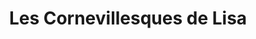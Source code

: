 ---
title: "Les Cornevillesques de Lisa"
url: /le-molay-littry/les-cornevillesques-de-lisa/
shop: Blumen
---